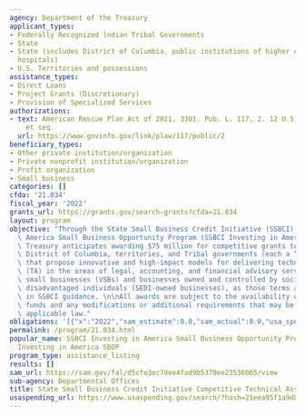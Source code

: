 ```yaml
---
agency: Department of the Treasury
applicant_types:
- Federally Recognized lndian Tribal Governments
- State
- State (includes District of Columbia, public institutions of higher education and
  hospitals)
- U.S. Territories and possessions
assistance_types:
- Direct Loans
- Project Grants (Discretionary)
- Provision of Specialized Services
authorizations:
- text: American Rescue Plan Act of 2021, 3301. Pub. L. 117, 2. 12 U.S.C. &sect; 5701
    et seq.
  url: https://www.govinfo.gov/link/plaw/117/public/2
beneficiary_types:
- Other private institution/organization
- Private nonprofit institution/organization
- Profit organization
- Small business
categories: []
cfda: '21.034'
fiscal_year: '2022'
grants_url: https://grants.gov/search-grants?cfda=21.034
layout: program
objective: "Through the State Small Business Credit Initiative (SSBCI) Investing in\
  \ America Small Business Opportunity Program (SSBCI Investing in America SBOP),\
  \ Treasury anticipates awarding $75 million for competitive grants to states, the\
  \ District of Columbia, territories, and Tribal governments (each a “jurisdiction”)\
  \ that propose innovative and high-impact models for delivering technical assistance\
  \ (TA) in the areas of legal, accounting, and financial advisory services to very\
  \ small businesses (VSBs) and businesses owned and controlled by socially and economically\
  \ disadvantaged individuals (SEDI-owned businesses), as those terms are defined\
  \ in SSBCI guidance. \n\nAll awards are subject to the availability of appropriated\
  \ funds and any modifications or additional requirements that may be imposed under\
  \ applicable law."
obligations: '[{"x":"2022","sam_estimate":0.0,"sam_actual":0.0,"usa_spending_actual":0.0},{"x":"2023","sam_estimate":0.0,"sam_actual":0.0,"usa_spending_actual":0.0},{"x":"2024","sam_estimate":75000000.0,"sam_actual":0.0,"usa_spending_actual":74998454.0}]'
permalink: /program/21.034.html
popular_name: SSBCI Investing in America Small Business Opportunity Program, SSBCI
  Investing in America SBOP
program_type: assistance_listing
results: []
sam_url: https://sam.gov/fal/d5cfe3ec7dee4fad9b5379ee23536065/view
sub-agency: Departmental Offices
title: State Small Business Credit Initiative Competitive Technical Assistance Program
usaspending_url: https://www.usaspending.gov/search/?hash=21eea95f1a9dbb76eaa4ddf694550256
---
```

